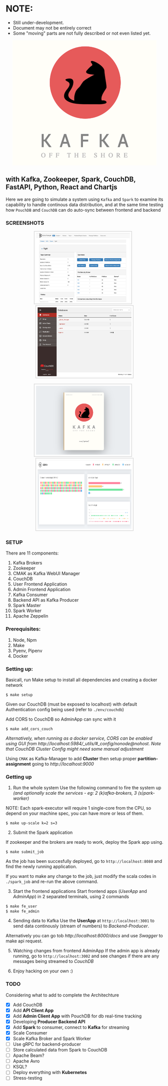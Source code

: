 # NOTE:
- Still under-development.
- Document may not be entirely correct
- Some "moving" parts are not fully described or not even listed yet.

<p align="center">
  <img width="460" height="400" src="./docs/head_ss.png">
</p>

## with Kafka, Zookeeper, Spark, CouchDB, FastAPI, Python, React and Chartjs
Here we are going to simulate a system using `Kafka` and `Spark` to examine its capability to handle continous data distribution, and at the
same time testing how `PouchDB` and `CouchDB` can do auto-sync between frontend and backend

### SCREENSHOTS
<p align="center">
  <img src="/docs/kafka_ss.png" width="300" height="220" style="margin-right:10px;border:solid 2px #ddd;padding:5px;"/>
  <img src="/docs/db_ss.png" width="300" height="220" style="border:solid 2px #ddd;padding:5px;"/>
</p>

<p align="center">
  <img src="/docs/user_ss.png" width="300" height="220" style="margin-right:10px;border:solid 2px #ddd;padding:5px;"/>
  <img src="/docs/admin_ss.png" width="300" height="220" style="border:solid 2px #ddd;padding:5px;"/>
</p>


### SETUP
There are 11 components:
1. Kafka Brokers
2. Zookeeper
3. CMAK as Kafka WebUI Manager
4. CouchDB
5. User Frontend Application
6. Admin Frontend Application
7. Kafka Consumer
8. Backend API as Kafka Producer
9. Spark Master
10. Spark Worker
11. Apache Zeppelin


### Prerequisites:
1. Node, Npm
2. Make
3. Pyenv, Pipenv
4. Docker


### Setting up:

Basicall, run Make setup to install all dependencies and creating a docker network
``` shell
$ make setup
```

Given our CouchDB (must be exposed to localhost) with default Authentication config being used (refer to `./env/couchdb`)

Add CORS to CouchDB so AdminApp can sync with it

``` shell
$ make add_cors_couch
```
*Alternatively, when running as a docker service, CORS can be enabled using GUI from http://localhost:5984/_utils/#_config/nonode@nohost. Note that CouchDB Cluster Config might need some manual adjustment*

Using `CMAK` as Kafka-Manager to add **Cluster** then setup proper **partition-assignment** going to *http://localhost:9000*

### Getting up

1. Run the whole system
Use the following command to fire the system up *(and optionally scale the services - eg: 2 (k)afka-brokers, 3 (s)park-worker)*

NOTE: Each spark-executor will require 1 single-core from the CPU, so depend on your machine spec, you can have more or less
of them.

``` shell
$ make up-scale k=2 s=3
```

2. Submit the Spark application

If zookeeper and the brokers are ready to work, deploy the Spark app using.

``` shell
$ make submit_job
```

As the job has been succesfully deployed, go to `http://localhost:8080` and find the newly running application.

If you want to make any change to the job, just modify the scala codes in `./spark_job` and re-run the above command.


3. Start the frontend applications
Start frontend apps (*UserApp* and *AdminApp*) in 2 separated terminals, using 2 commands

``` shell
$ make fe_user
$ make fe_admin
```

4. Sending data to Kafka
Use the **UserApp** at `http://localhost:3001` to send data continously (stream of numbers) to *Backend-Producer*.

Alternatively you can go tob *http://localhost:8000/docs* and use *Swagger* to make api request.

5. Watching changes from frontend AdminApp
If the admin app is already running, go to `http://localhost:3002` and see changes if there are any messages being
streamed to *CouchDB*

6. Enjoy hacking on your own :)

### TODO
Considering what to add to complete the Architechture

- [x] Add CouchDB
- [x] Add **API Client App**
- [x] Add **Admin Client App** with PouchDB for db real-time tracking
- [x] Developing **Producer Backend API**
- [x] Add **Spark** to consumer, connect to **Kafka** for streaming
- [x] Scale Consumer
- [x] Scale Kafka Broker and Spark Worker
- [ ] Use gRPC for backend-producer
- [ ] Store calculated data from Spark to CouchDB
- [ ] Apache Beam?
- [ ] Apache Avro
- [ ] KSQL?
- [ ] Deploy everything with **Kubernetes**
- [ ] Stress-testing
